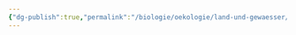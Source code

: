 ```yaml
---
{"dg-publish":true,"permalink":"/biologie/oekologie/land-und-gewaesser/mineralstoffe-im-see/"}
---
```

